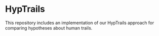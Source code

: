 HypTrails
=========

This repository includes an implementation of our HypTrails approach for comparing hypotheses about human trails.
